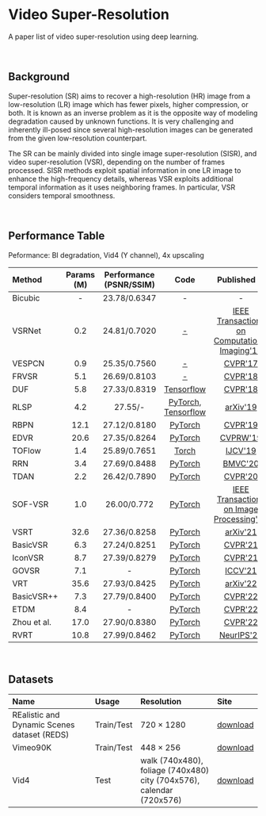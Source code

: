 # Video Super-Resolution

A paper list of video super-resolution using deep learning.

<br>


## Background

Super-resolution (SR) aims to recover a high-resolution (HR) image from a low-resolution (LR) image which has fewer pixels, higher compression, or both. It is known as an inverse problem as it is the opposite way of modeling degradation caused by unknown functions. It is very challenging and inherently ill-posed since several high-resolution images can be generated from the given low-resolution counterpart.

The SR can be mainly divided into single image super-resolution (SISR), and video super-resolution (VSR), depending on the number of frames processed. SISR methods exploit spatial information in one LR image to enhance the high-frequency details, whereas VSR exploits additional temporal information as it uses neighboring frames. In particular, VSR considers temporal smoothness.

<br>


## Performance Table
Peformance: BI degradation, Vid4 (Y channel), 4x upscaling


| Method 		| Params (M)  	| Performance (PSNR/SSIM)  | Code  | Published In  |
|:-------------	|:------------:	|:------------:	|:----------:|:----------:|
| Bicubic    	| -    			| 23.78/0.6347	| -                | -                |
| VSRNet    	| 0.2    		| 24.81/0.7020	| [-](url)    | [IEEE Transactions on Computational Imaging'16](https://ieeexplore.ieee.org/abstract/document/7444187)    |
| VESPCN    	| 0.9    		| 25.35/0.7560	| [-](url)    | [CVPR'17](https://openaccess.thecvf.com/content_cvpr_2017/papers/Caballero_Real-Time_Video_Super-Resolution_CVPR_2017_paper.pdf)    |
| FRVSR    		| 5.1    		| 26.69/0.8103	| [-](https://github.com/msmsajjadi/FRVSR)    | [CVPR'18](https://arxiv.org/abs/1801.04590)    |
| DUF    		| 5.8    		| 27.33/0.8319	| [Tensorflow](https://github.com/yhjo09/VSR-DUF)    | [CVPR'18](https://openaccess.thecvf.com/content_cvpr_2018/papers/Jo_Deep_Video_Super-Resolution_CVPR_2018_paper.pdf)    |
| RLSP    		| 4.2    		| 27.55/-		| [PyTorch, Tensorflow](https://github.com/dariofuoli/RLSP)    | [arXiv'19](https://arxiv.org/pdf/1909.08080v1.pdf)    |
| RBPN    		| 12.1    		| 27.12/0.8180	| [PyTorch](https://github.com/alterzero/RBPN-PyTorch)    | [CVPR'19](https://openaccess.thecvf.com/content_CVPR_2019/papers/Haris_Recurrent_Back-Projection_Network_for_Video_Super-Resolution_CVPR_2019_paper.pdf)    |
| EDVR    		| 20.6    		| 27.35/0.8264	| [PyTorch](https://github.com/XPixelGroup/BasicSR)    | [CVPRW'19](https://arxiv.org/pdf/1905.02716v1.pdf)    |
| TOFlow    	| 1.4    		| 25.89/0.7651	| [Torch](https://github.com/anchen1011/toflow)    | [IJCV'19](url)    |
| RRN    		| 3.4    		| 27.69/0.8488	| [PyTorch](https://github.com/junpan19/RRN)    | [BMVC'20](https://arxiv.org/pdf/2008.05765v2.pdf)    |
| TDAN    		| 2.2    		| 26.42/0.7890	| [PyTorch](https://github.com/YapengTian/TDAN-VSR-CVPR-2020)    | [CVPR'20](url)    |
| SOF-VSR    	| 1.0    		| 26.00/0.772	| [PyTorch](https://github.com/The-Learning-And-Vision-Atelier-LAVA/SOF-VSR)    | [IEEE Transactions on Image Processing'20](https://arxiv.org/pdf/2001.02129v1.pdf)    |
| VSRT    		| 32.6   		| 27.36/0.8258	| [PyTorch](https://github.com/caojiezhang/VSR-Transformer)    | [arXiv'21](https://arxiv.org/pdf/2106.06847.pdf)    |
| BasicVSR    	| 6.3    		| 27.24/0.8251 	| [PyTorch](https://github.com/XPixelGroup/BasicSR)    | [CVPR'21](https://openaccess.thecvf.com/content/CVPR2021/papers/Chan_BasicVSR_The_Search_for_Essential_Components_in_Video_Super-Resolution_and_CVPR_2021_paper.pdf)    |
| IconVSR    	| 8.7    		| 27.39/0.8279	| [PyTorch](https://github.com/XPixelGroup/BasicSR)    | [CVPR'21](https://openaccess.thecvf.com/content/CVPR2021/papers/Chan_BasicVSR_The_Search_for_Essential_Components_in_Video_Super-Resolution_and_CVPR_2021_paper.pdf)    |
| GOVSR    		| 7.1    		| -			    | [PyTorch](https://github.com/psychopa4/OVSR)    | [ICCV'21](https://openaccess.thecvf.com/content/ICCV2021/papers/Yi_Omniscient_Video_Super-Resolution_ICCV_2021_paper.pdf)    |
| VRT    		| 35.6    		| 27.93/0.8425	| [PyTorch](https://github.com/jingyunliang/vrt)    | [arXiv'22](https://arxiv.org/pdf/2201.12288v2.pdf)    |
| BasicVSR++	| 7.3    		| 27.79/0.8400	| [PyTorch](https://arxiv.org/pdf/2104.13371.pdf)    | [CVPR'22](https://github.com/ckkelvinchan/BasicVSR_PlusPlus)    |
| ETDM    		| 8.4    		| -			    | [PyTorch](https://github.com/junpan19/ETDM)    | [CVPR'22](https://arxiv.org/pdf/2204.07114.pdf)    |
| Zhou et al.	| 17.0    		| 27.90/0.8380	| [PyTorch](https://github.com/redrock303/Revisiting-Temporal-Alignment-for-Video-Restoration)    | [CVPR'22](https://openaccess.thecvf.com/content/CVPR2022/papers/Zhou_Revisiting_Temporal_Alignment_for_Video_Restoration_CVPR_2022_paper.pdf)    |
| RVRT    		| 10.8    		| 27.99/0.8462	| [PyTorch](https://github.com/jingyunliang/rvrt)    | [NeurIPS'22](https://arxiv.org/pdf/2206.02146.pdf)    |

<br>


## Datasets

| Name | Usage  | Resolution  | Site  | 
|:----------|:----------|:----------|:----------|
| REalistic and Dynamic Scenes dataset (REDS)   | Train/Test    | 720 × 1280    | [download](https://seungjunnah.github.io/Datasets/reds.html)    | 
| Vimeo90K    | Train/Test    | 448 × 256     | [download](http://toflow.csail.mit.edu/)    | 
| Vid4    | Test    | walk (740x480), foliage (740x480)<br>city (704x576), calendar (720x576)    | [download](https://drive.google.com/file/d/1ZuvNNLgR85TV_whJoHM7uVb-XW1y70DW/view)    |





